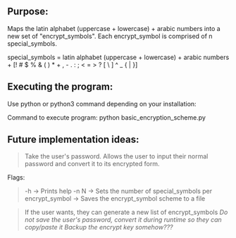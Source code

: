 ## Purpose:

Maps the latin alphabet (uppercase + lowercase) + arabic numbers into a new set of "encrypt_symbols". Each encrypt_symbol is comprised of n special_symbols.

special_symbols = latin alphabet (uppercase + lowercase) + arabic numbers + [! # $ % & ( ) * + , - . : ; < = > ? [ \ ] ^ _ { | }]

## Executing the program:

Use python or python3 command depending on your installation:

Command to execute program: python basic_encryption_scheme.py

## Future implementation ideas:


> Take the user's password. Allows the user to input their normal password and convert it to its encrypted form.

Flags:
> -h -> Prints help
> -n N -> Sets the number of special_symbols per encrypt_symbol
       -> Saves the encrypt_symbol scheme to a file

> If the user wants, they can generate a new list of encrypt_symbols
> *Do not save the user's password, convert it during runtime so they can copy/paste it*
> *Backup the encrypt key somehow???*
